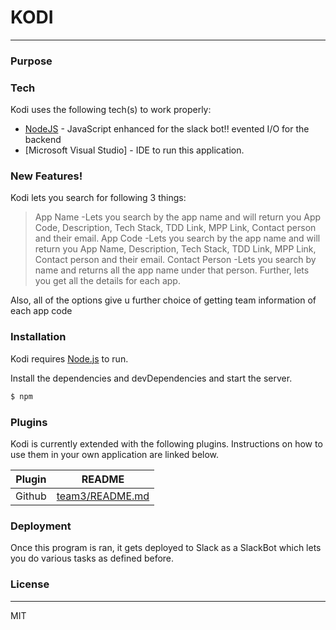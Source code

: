# KODI
---
### Purpose

### Tech

Kodi uses the following tech(s) to work properly:
* [NodeJS](https://nodejs.org/) - JavaScript enhanced for the slack bot!! evented I/O for the backend
* [Microsoft Visual Studio] - IDE to run this application.

### New Features!

Kodi lets you search for following 3 things:

> App Name
-Lets you search by the app name and will return you App Code, Description, Tech Stack, TDD Link, MPP Link, Contact person and their email.
> App Code
-Lets you search by the app name and will return you App Name, Description, Tech Stack, TDD Link, MPP Link, Contact person and their email.
>Contact Person
-Lets you search by name and returns all the app name under that person. Further, lets you get all the details for each app.

Also, all of the options give u further choice of getting team information of each app code
### Installation

Kodi requires [Node.js](https://nodejs.org/)  to run.

Install the dependencies and devDependencies and start the server.

```sh
$ npm
```

### Plugins

Kodi is currently extended with the following plugins. Instructions on how to use them in your own application are linked below.

| Plugin | README |
| ------ | ------ |
| Github | [team3/README.md](https://github.com/) |


### Deployment

Once this program is ran, it gets deployed to Slack as a SlackBot which lets you do various tasks as defined before.


### License
----

MIT